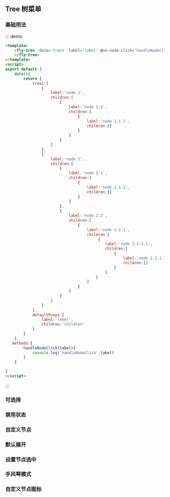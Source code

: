 <script>
module.exports={
    data(){
        return {
            tree1:[
                {
                    label:'node 1',
                    children:[
                        {
                            label:'node 1.1',
                            children:[
                                {
                                    label:'node 1.1.1',
                                    children:[]
                                }
                            ]
                        }
                    ]
                },
                {
                    label:'node 2',
                    children:[
                        {
                            label:'node 2.1',
                            children:[
                                {
                                    label:'node 2.1.1',
                                    children:[]
                                }
                            ]
                        },
                        {
                            label:'node 2.2',
                            children:[
                                {
                                    label:'node 2.2.1',
                                    children:[
                                         {
                                            label:'node 2.2.1.1',
                                            children:[
                                                {
                                                    label:'node 2.2.1.1.1',
                                                    children:[]
                                                }
                                            ]
                                        }
                                    ]
                                }
                            ]
                        }
                    ]
                }
            ],
            defaultProps:{
                label:'label',
                children:'children'
            }
        }
    },
    methods:{
        handleNodeClick(label){
            console.log('handleNodeClick',label)
        }
    }
}
</script>

## Tree 树菜单

### 基础用法
::: demo
```html
<template>
    <fly-tree :data='tree1' label='label' @on-node-click='handleNodeClick' show-checkbox :props='defaultProps'>
    </fly-tree>
</template>
<script>
export default {
    data(){
        return {
            tree1:[
                {
                    label:'node 1',
                    children:[
                        {
                            label:'node 1.1',
                            children:[
                                {
                                    label:'node 1.1.1',
                                    children:[]
                                }
                            ]
                        }
                    ]
                },
                {
                    label:'node 2',
                    children:[
                        {
                            label:'node 2.1',
                            children:[
                                {
                                    label:'node 2.1.1',
                                    children:[]
                                }
                            ]
                        },
                        {
                            label:'node 2.2',
                            children:[
                                {
                                    label:'node 2.2.1',
                                    children:[
                                         {
                                            label:'node 2.2.1.1',
                                            children:[
                                                {
                                                    label:'node 2.2.1.1.1',
                                                    children:[]
                                                }
                                            ]
                                        }
                                    ]
                                }
                            ]
                        }
                    ]
                }
            ],
            defaultProps:{
                label:'label',
                children:'children'
            }
        }
    },
   methods:{
        handleNodeClick(label){
            console.log('handleNodeClick',label)
        }
    }

}
</script>
```
:::

### 可选择


### 禁用状态


### 自定义节点　


### 默认展开


### 设置节点选中


### 手风琴模式


### 自定义节点图标